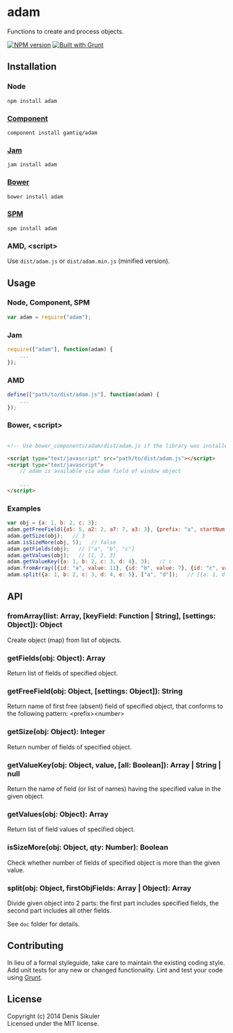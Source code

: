 # adam

Functions to create and process objects.

[![NPM version](https://badge.fury.io/js/adam.png)](http://badge.fury.io/js/adam)
[![Built with Grunt](https://cdn.gruntjs.com/builtwith.png)](http://gruntjs.com/)

## Installation

### Node

    npm install adam

### [Component](https://github.com/component/component)

    component install gamtiq/adam

### [Jam](http://jamjs.org)

    jam install adam

### [Bower](http://bower.io)

    bower install adam

### [SPM](http://spmjs.io)

    spm install adam

### AMD, &lt;script&gt;

Use `dist/adam.js` or `dist/adam.min.js` (minified version).

## Usage

### Node, Component, SPM

```js
var adam = require("adam");
```

### Jam

```js
require(["adam"], function(adam) {
    ...
});
```

### AMD

```js
define(["path/to/dist/adam.js"], function(adam) {
    ...
});
```

### Bower, &lt;script&gt;

```html

<!-- Use bower_components/adam/dist/adam.js if the library was installed by Bower -->

<script type="text/javascript" src="path/to/dist/adam.js"></script>
<script type="text/javascript">
    // adam is available via adam field of window object
    
    ...
</script>
```

### Examples

```js
var obj = {a: 1, b: 2, c: 3};
adam.getFreeField({a5: 5, a2: 2, a7: 7, a3: 3}, {prefix: "a", startNum: 2});   // a4
adam.getSize(obj);   // 3
adam.isSizeMore(obj, 5);   // false
adam.getFields(obj);   // ["a", "b", "c"]
adam.getValues(obj);   // [1, 2, 3]
adam.getValueKey({a: 1, b: 2, c: 3, d: 4}, 3);   // c
adam.fromArray([{id: "a", value: 11}, {id: "b", value: 7}, {id: "c", value: 10}], "id");   // {a: {id: "a", value: 11}, b: {id: "b", value: 7}, c: {id: "c", value: 10}}
adam.split({a: 1, b: 2, c: 3, d: 4, e: 5}, ["a", "d"]);   // [{a: 1, d: 4}, {b: 2, c: 3, e: 5}]
```

## API

### fromArray(list: Array, [keyField: Function | String], [settings: Object]): Object

Create object (map) from list of objects.

### getFields(obj: Object): Array

Return list of fields of specified object.

### getFreeField(obj: Object, [settings: Object]): String

Return name of first free (absent) field of specified object, that conforms to the following pattern: &lt;prefix&gt;&lt;number&gt;

### getSize(obj: Object): Integer

Return number of fields of specified object.

### getValueKey(obj: Object, value, [all: Boolean]): Array | String | null

Return the name of field (or list of names) having the specified value in the given object.

### getValues(obj: Object): Array

Return list of field values of specified object.

### isSizeMore(obj: Object, qty: Number): Boolean

Check whether number of fields of specified object is more than the given value.

### split(obj: Object, firstObjFields: Array | Object): Array

Divide given object into 2 parts: the first part includes specified fields, the second part includes all other fields.

See `doc` folder for details.

## Contributing
In lieu of a formal styleguide, take care to maintain the existing coding style.
Add unit tests for any new or changed functionality.
Lint and test your code using [Grunt](http://gruntjs.com/).

## License
Copyright (c) 2014 Denis Sikuler  
Licensed under the MIT license.
